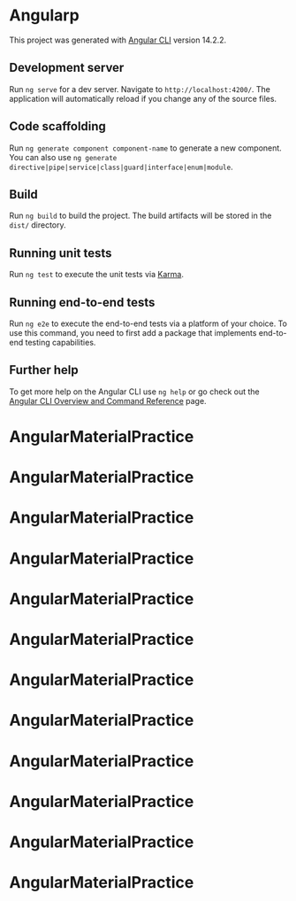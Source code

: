 # Angularp

This project was generated with [Angular CLI](https://github.com/angular/angular-cli) version 14.2.2.

## Development server

Run `ng serve` for a dev server. Navigate to `http://localhost:4200/`. The application will automatically reload if you change any of the source files.

## Code scaffolding

Run `ng generate component component-name` to generate a new component. You can also use `ng generate directive|pipe|service|class|guard|interface|enum|module`.

## Build

Run `ng build` to build the project. The build artifacts will be stored in the `dist/` directory.

## Running unit tests

Run `ng test` to execute the unit tests via [Karma](https://karma-runner.github.io).

## Running end-to-end tests

Run `ng e2e` to execute the end-to-end tests via a platform of your choice. To use this command, you need to first add a package that implements end-to-end testing capabilities.

## Further help

To get more help on the Angular CLI use `ng help` or go check out the [Angular CLI Overview and Command Reference](https://angular.io/cli) page.
# AngularMaterialPractice
# AngularMaterialPractice
# AngularMaterialPractice
# AngularMaterialPractice
# AngularMaterialPractice
# AngularMaterialPractice
# AngularMaterialPractice
# AngularMaterialPractice
# AngularMaterialPractice
# AngularMaterialPractice
# AngularMaterialPractice
# AngularMaterialPractice
